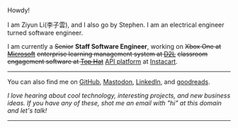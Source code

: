 Howdy!

I am Ziyun Li(李子雲), and I also go by Stephen. I am an electrical engineer turned software engineer.

I am currently a ~~Senior~~ **Staff Software Engineer**, working on ~~Xbox One at [Microsoft](https://www.microsoft.com/)~~ ~~enterprise learning management system at [D2L](https://www.d2l.com/)~~ ~~classroom engagement software at [Top Hat](https://tophat.com/)~~ [API platform](https://docs.instacart.com/connect) at [Instacart](https://www.instacart.com/).

---

You can also find me on [GitHub](https://github.com/ziyunli), [Mastodon](https://social.lol/@ziyun), [LinkedIn](https://www.linkedin.com/in/ziyun-li-b1488425/), and [goodreads](https://www.goodreads.com/user/show/38527571-ziyun).

*I love hearing about cool technology, interesting projects, and new business ideas. If you have any of these, shot me an email with "hi" at this domain and let's talk!*

---
